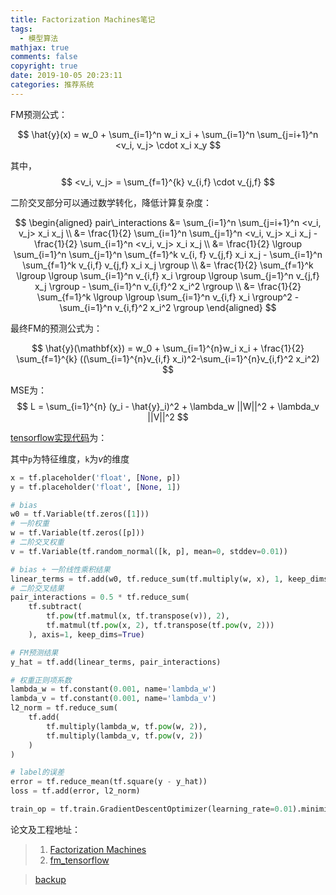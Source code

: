 ```yaml
---
title: Factorization Machines笔记
tags:
  - 模型算法
mathjax: true
comments: false
copyright: true
date: 2019-10-05 20:23:11
categories: 推荐系统
---
```


FM预测公式：

$$
\hat{y}(x) = w_0 + \sum_{i=1}^n w_i x_i + \sum_{i=1}^n \sum_{j=i+1}^n <v_i, v_j> \cdot x_i x_y
$$

其中，
$$
<v_i, v_j> = \sum_{f=1}^{k} v_{i,f} \cdot v_{j,f}
$$

二阶交叉部分可以通过数学转化，降低计算复杂度：

$$
\begin{aligned}
pair\_interactions &= \sum_{i=1}^n \sum_{j=i+1}^n <v_i, v_j> x_i x_j \\
&= \frac{1}{2} \sum_{i=1}^n \sum_{j=1}^n <v_i, v_j> x_i x_j - \frac{1}{2} \sum_{i=1}^n <v_i, v_j> x_i x_j \\
&= \frac{1}{2} \lgroup \sum_{i=1}^n \sum_{j=1}^n \sum_{f=1}^k v_{i, f} v_{j,f} x_i x_j - \sum_{i=1}^n \sum_{f=1}^k v_{i,f} v_{j,f} x_i x_j \rgroup \\
&= \frac{1}{2} \sum_{f=1}^k \lgroup \lgroup \sum_{i=1}^n v_{i,f} x_i \rgroup \lgroup \sum_{j=1}^n v_{j,f} x_j \rgroup - \sum_{i=1}^n v_{i,f}^2 x_i^2 \rgroup \\
&= \frac{1}{2} \sum_{f=1}^k \lgroup \lgroup \sum_{i=1}^n v_{i,f} x_i \rgroup^2 - \sum_{i=1}^n v_{i,f}^2 x_i^2 \rgroup
\end{aligned}
$$

最终FM的预测公式为：

$$
\hat{y}(\mathbf{x}) = w_0 + \sum_{i=1}^{n}w_i x_i + \frac{1}{2} \sum_{f=1}^{k} ((\sum_{i=1}^{n}v_{i,f} x_i)^2-\sum_{i=1}^{n}v_{i,f}^2 x_i^2)
$$

MSE为：
$$
L = \sum_{i=1}^{n} (y_i - \hat{y}_i)^2 + \lambda_w ||W||^2 + \lambda_v ||V||^2
$$

[tensorflow实现代码](https://github.com/babakx/fm_tensorflow/blob/master/fm_tensorflow.ipynb)为：

其中`p`为特征维度，`k`为$v$的维度

```python
x = tf.placeholder('float', [None, p])
y = tf.placeholder('float', [None, 1])

# bias
w0 = tf.Variable(tf.zeros([1]))
# 一阶权重
w = tf.Variable(tf.zeros([p]))
# 二阶交叉权重
v = tf.Variable(tf.random_normal([k, p], mean=0, stddev=0.01))

# bias + 一阶线性乘积结果
linear_terms = tf.add(w0, tf.reduce_sum(tf.multiply(w, x), 1, keep_dims=True))  # n * 1
# 二阶交叉结果
pair_interactions = 0.5 * tf.reduce_sum(
    tf.subtract(
        tf.pow(tf.matmul(x, tf.transpose(v)), 2),
        tf.matmul(tf.pow(x, 2), tf.transpose(tf.pow(v, 2)))
    ), axis=1, keep_dims=True)

# FM预测结果
y_hat = tf.add(linear_terms, pair_interactions)

# 权重正则项系数
lambda_w = tf.constant(0.001, name='lambda_w')
lambda_v = tf.constant(0.001, name='lambda_v')
l2_norm = tf.reduce_sum(
    tf.add(
        tf.multiply(lambda_w, tf.pow(w, 2)),
        tf.multiply(lambda_v, tf.pow(v, 2))
    )
)

# label的误差
error = tf.reduce_mean(tf.square(y - y_hat))
loss = tf.add(error, l2_norm)

train_op = tf.train.GradientDescentOptimizer(learning_rate=0.01).minimize(loss)
```

论文及工程地址：

> 1. [Factorization Machines](https://www.csie.ntu.edu.tw/~b97053/paper/Rendle2010FM.pdf)
> 2. [fm_tensorflow](https://github.com/babakx/fm_tensorflow/blob/master/fm_tensorflow.ipynb)

> [backup](/posts_res/2019-10-05-Factorization-Machines/FM_model.py.pdf)
